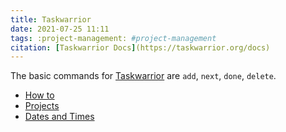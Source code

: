 ```yaml
---
title: Taskwarrior
date: 2021-07-25 11:11
tags: :project-management: #project-management
citation: [Taskwarrior Docs](https://taskwarrior.org/docs)
---
```


The basic commands for [Taskwarrior](Taskwarrior.md) are `add`, `next`, `done`, `delete`.

+ [How to](202107251119.md)
+ [Projects](202107251133.md)
+ [Dates and Times](202107251148.md)
